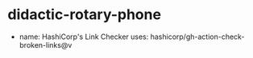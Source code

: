 # didactic-rotary-phone
- name: HashiCorp's Link Checker   uses: hashicorp/gh-action-check-broken-links@v
